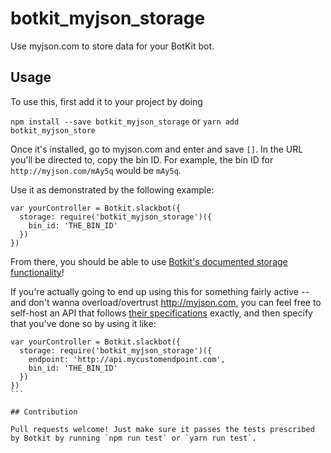 # botkit_myjson_storage

Use myjson.com to store data for your BotKit bot. 

## Usage

To use this, first add it to your project by doing

`npm install --save botkit_myjson_storage` or `yarn add botkit_myjson_store`

Once it's installed, go to myjson.com and enter and save `[]`. In the URL you'll be directed to, copy the bin ID. For example, the bin ID for `http://myjson.com/mAy5q` would be `mAy5q`.

Use it as demonstrated by the following example:

```
var yourController = Botkit.slackbot({
  storage: require('botkit_myjson_storage')({
    bin_id: 'THE_BIN_ID'
  })
})
```

From there, you should be able to use [Botkit's documented storage functionality](https://botkit.ai/docs/storage.html)!

If you're actually going to end up using this for something fairly active -- and don't wanna overload/overtrust http://myjson.com, you can feel free to self-host an API that follows [their specifications](http://myjson.com/api) exactly, and then specify that you've done so by using it like:

````
var yourController = Botkit.slackbot({
  storage: require('botkit_myjson_storage')({
    endpoint: 'http://api.mycustomendpoint.com',
    bin_id: 'THE_BIN_ID'
  })
})
```

## Contribution

Pull requests welcome! Just make sure it passes the tests prescribed by Botkit by running `npm run test` or `yarn run test`.


